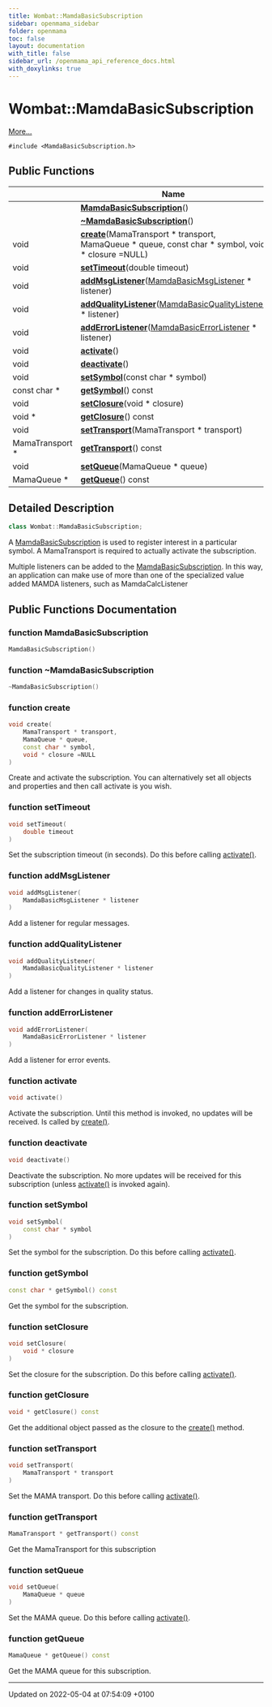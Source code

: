 ```yaml
---
title: Wombat::MamdaBasicSubscription
sidebar: openmama_sidebar
folder: openmama
toc: false
layout: documentation
with_title: false
sidebar_url: /openmama_api_reference_docs.html
with_doxylinks: true
---
```


# Wombat::MamdaBasicSubscription



 [More...](#detailed-description)


`#include <MamdaBasicSubscription.h>`

## Public Functions

|                | Name           |
| -------------- | -------------- |
| | **[MamdaBasicSubscription](classWombat_1_1MamdaBasicSubscription.html#function-mamdabasicsubscription)**() |
| | **[~MamdaBasicSubscription](classWombat_1_1MamdaBasicSubscription.html#function-~mamdabasicsubscription)**() |
| void | **[create](classWombat_1_1MamdaBasicSubscription.html#function-create)**(MamaTransport * transport, MamaQueue * queue, const char * symbol, void * closure =NULL) |
| void | **[setTimeout](classWombat_1_1MamdaBasicSubscription.html#function-settimeout)**(double timeout) |
| void | **[addMsgListener](classWombat_1_1MamdaBasicSubscription.html#function-addmsglistener)**([MamdaBasicMsgListener](classWombat_1_1MamdaBasicMsgListener.html) * listener) |
| void | **[addQualityListener](classWombat_1_1MamdaBasicSubscription.html#function-addqualitylistener)**([MamdaBasicQualityListener](classWombat_1_1MamdaBasicQualityListener.html) * listener) |
| void | **[addErrorListener](classWombat_1_1MamdaBasicSubscription.html#function-adderrorlistener)**([MamdaBasicErrorListener](classWombat_1_1MamdaBasicErrorListener.html) * listener) |
| void | **[activate](classWombat_1_1MamdaBasicSubscription.html#function-activate)**() |
| void | **[deactivate](classWombat_1_1MamdaBasicSubscription.html#function-deactivate)**() |
| void | **[setSymbol](classWombat_1_1MamdaBasicSubscription.html#function-setsymbol)**(const char * symbol) |
| const char * | **[getSymbol](classWombat_1_1MamdaBasicSubscription.html#function-getsymbol)**() const |
| void | **[setClosure](classWombat_1_1MamdaBasicSubscription.html#function-setclosure)**(void * closure) |
| void * | **[getClosure](classWombat_1_1MamdaBasicSubscription.html#function-getclosure)**() const |
| void | **[setTransport](classWombat_1_1MamdaBasicSubscription.html#function-settransport)**(MamaTransport * transport) |
| MamaTransport * | **[getTransport](classWombat_1_1MamdaBasicSubscription.html#function-gettransport)**() const |
| void | **[setQueue](classWombat_1_1MamdaBasicSubscription.html#function-setqueue)**(MamaQueue * queue) |
| MamaQueue * | **[getQueue](classWombat_1_1MamdaBasicSubscription.html#function-getqueue)**() const |

## Detailed Description

```cpp
class Wombat::MamdaBasicSubscription;
```


A [MamdaBasicSubscription](classWombat_1_1MamdaBasicSubscription.html) is used to register interest in a particular symbol. A MamaTransport is required to actually activate the subscription.

Multiple listeners can be added to the [MamdaBasicSubscription](classWombat_1_1MamdaBasicSubscription.html). In this way, an application can make use of more than one of the specialized value added MAMDA listeners, such as MamdaCalcListener 

## Public Functions Documentation

### function MamdaBasicSubscription

```cpp
MamdaBasicSubscription()
```


### function ~MamdaBasicSubscription

```cpp
~MamdaBasicSubscription()
```


### function create

```cpp
void create(
    MamaTransport * transport,
    MamaQueue * queue,
    const char * symbol,
    void * closure =NULL
)
```


Create and activate the subscription. You can alternatively set all objects and properties and then call activate is you wish. 


### function setTimeout

```cpp
void setTimeout(
    double timeout
)
```


Set the subscription timeout (in seconds). Do this before calling [activate()](classWombat_1_1MamdaBasicSubscription.html#function-activate). 


### function addMsgListener

```cpp
void addMsgListener(
    MamdaBasicMsgListener * listener
)
```


Add a listener for regular messages. 


### function addQualityListener

```cpp
void addQualityListener(
    MamdaBasicQualityListener * listener
)
```


Add a listener for changes in quality status. 


### function addErrorListener

```cpp
void addErrorListener(
    MamdaBasicErrorListener * listener
)
```


Add a listener for error events. 


### function activate

```cpp
void activate()
```


Activate the subscription. Until this method is invoked, no updates will be received. Is called by [create()](classWombat_1_1MamdaBasicSubscription.html#function-create). 


### function deactivate

```cpp
void deactivate()
```


Deactivate the subscription. No more updates will be received for this subscription (unless [activate()](classWombat_1_1MamdaBasicSubscription.html#function-activate) is invoked again). 


### function setSymbol

```cpp
void setSymbol(
    const char * symbol
)
```


Set the symbol for the subscription. Do this before calling [activate()](classWombat_1_1MamdaBasicSubscription.html#function-activate). 


### function getSymbol

```cpp
const char * getSymbol() const
```


Get the symbol for the subscription. 


### function setClosure

```cpp
void setClosure(
    void * closure
)
```


Set the closure for the subscription. Do this before calling [activate()](classWombat_1_1MamdaBasicSubscription.html#function-activate). 


### function getClosure

```cpp
void * getClosure() const
```


Get the additional object passed as the closure to the [create()](classWombat_1_1MamdaBasicSubscription.html#function-create) method. 


### function setTransport

```cpp
void setTransport(
    MamaTransport * transport
)
```


Set the MAMA transport. Do this before calling [activate()](classWombat_1_1MamdaBasicSubscription.html#function-activate). 


### function getTransport

```cpp
MamaTransport * getTransport() const
```


Get the MamaTransport for this subscription 


### function setQueue

```cpp
void setQueue(
    MamaQueue * queue
)
```


Set the MAMA queue. Do this before calling [activate()](classWombat_1_1MamdaBasicSubscription.html#function-activate). 


### function getQueue

```cpp
MamaQueue * getQueue() const
```


Get the MAMA queue for this subscription. 


-------------------------------

Updated on 2022-05-04 at 07:54:09 +0100